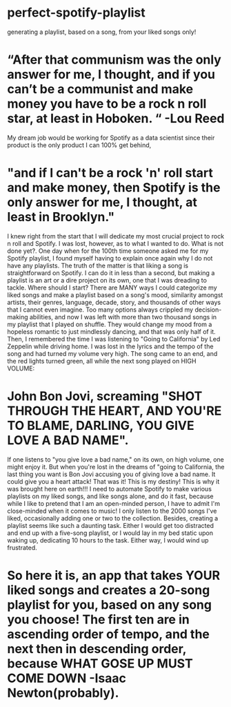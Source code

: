 # perfect-spotify-playlist
generating a playlist, based on a song, from your liked songs only! 
# “After that communism was the only answer for me, I thought, and if you can’t be a communist and make money you have to be a rock n roll star, at least in Hoboken. “ -Lou Reed

My dream job would be working for Spotify as a data scientist since their product is the only product I can 100% get behind, 
# "and if I can't be a rock 'n' roll start and make money, then Spotify is the only answer for me, I thought, at least in Brooklyn." 
I knew right from the start that I will dedicate my most crucial project to rock n roll and Spotify. 
I was lost, however,  as to what I wanted to do. What is not done yet?. One day when for the 100th time someone asked me for my Spotify playlist, I found myself having to explain once again why I do not have any playlists. 
The truth of the matter is that liking a song is straightforward on Spotify. I can do it in less than a second, but making a playlist is an art or a dire project on its own, one that I was dreading to tackle. Where should I start? There are MANY ways I could categorize my liked songs and make a playlist based on a song's mood, similarity amongst artists, their genres, language, decade, story, and thousands of other ways that I cannot even imagine. Too many options always crippled my decision-making abilities, and now I was left with more than two thousand songs in my playlist that I played on shuffle. They would change my mood from a hopeless romantic to just mindlessly dancing, and that was only half of it.  
Then, I remembered the time I was listening to "Going to California" by Led Zeppelin while driving home. I was lost in the lyrics and the tempo of the song and had turned my volume very high. The song came to an end, and the red lights turned green, all while the next song played on HIGH VOLUME: 
# John Bon Jovi, screaming "SHOT THROUGH THE HEART, AND YOU'RE TO BLAME, DARLING, YOU GIVE LOVE A BAD NAME".
If one listens to "you give love a bad name," on its own, on high volume, one might enjoy it. But when you're lost in the dreams of "going to California, the last thing you want is Bon Jovi accusing you of giving love a bad name. It could give you a heart attack! 
That was it! This is my destiny! This is why it was brought here on earth!!! I need to automate Spotify to make various playlists on my liked songs, and like songs alone, and do it fast, because while I like to pretend that I am an open-minded person, I have to admit I'm close-minded when it comes to music! I only listen to the 2000 songs I've liked, occasionally adding one or two to the collection. Besides, creating a playlist seems like such a daunting task. Either I would get too distracted and end up with a five-song playlist, or I would lay in my bed static upon waking up, dedicating 10 hours to the task. Either way, I would wind up frustrated. 
# So here it is, an app that takes YOUR liked songs and creates a 20-song playlist for you, based on any song you choose! The first ten are in ascending order of tempo, and the next then in descending order, because WHAT GOSE UP MUST COME DOWN -Isaac Newton(probably).  
